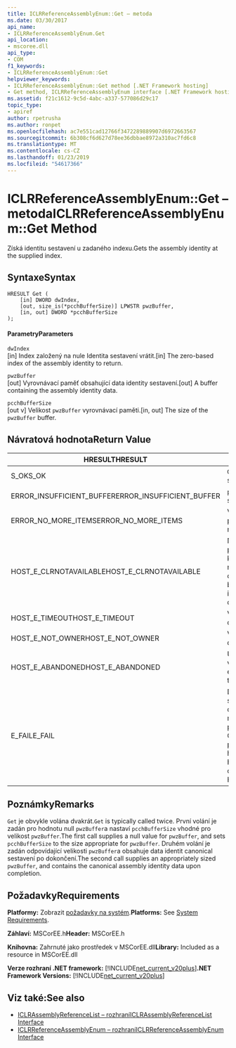 ```yaml
---
title: ICLRReferenceAssemblyEnum::Get – metoda
ms.date: 03/30/2017
api_name:
- ICLRReferenceAssemblyEnum.Get
api_location:
- mscoree.dll
api_type:
- COM
f1_keywords:
- ICLRReferenceAssemblyEnum::Get
helpviewer_keywords:
- ICLRReferenceAssemblyEnum::Get method [.NET Framework hosting]
- Get method, ICLRReferenceAssemblyEnum interface [.NET Framework hosting]
ms.assetid: f21c1612-9c5d-4abc-a337-577086d29c17
topic_type:
- apiref
author: rpetrusha
ms.author: ronpet
ms.openlocfilehash: ac7e551cad12766f3472289889907d6972663567
ms.sourcegitcommit: 6b308cf6d627d78ee36dbbae8972a310ac7fd6c8
ms.translationtype: MT
ms.contentlocale: cs-CZ
ms.lasthandoff: 01/23/2019
ms.locfileid: "54617366"
---
```

# <a name="iclrreferenceassemblyenumget-method"></a><span data-ttu-id="56923-102">ICLRReferenceAssemblyEnum::Get – metoda</span><span class="sxs-lookup"><span data-stu-id="56923-102">ICLRReferenceAssemblyEnum::Get Method</span></span>
<span data-ttu-id="56923-103">Získá identitu sestavení u zadaného indexu.</span><span class="sxs-lookup"><span data-stu-id="56923-103">Gets the assembly identity at the supplied index.</span></span>  
  
## <a name="syntax"></a><span data-ttu-id="56923-104">Syntaxe</span><span class="sxs-lookup"><span data-stu-id="56923-104">Syntax</span></span>  
  
```  
HRESULT Get (  
    [in] DWORD dwIndex,  
    [out, size_is(*pcchBufferSize)] LPWSTR pwzBuffer,  
    [in, out] DWORD *pcchBufferSize  
);  
```  
  
#### <a name="parameters"></a><span data-ttu-id="56923-105">Parametry</span><span class="sxs-lookup"><span data-stu-id="56923-105">Parameters</span></span>  
 `dwIndex`  
 <span data-ttu-id="56923-106">[in] Index založený na nule Identita sestavení vrátit.</span><span class="sxs-lookup"><span data-stu-id="56923-106">[in] The zero-based index of the assembly identity to return.</span></span>  
  
 `pwzBuffer`  
 <span data-ttu-id="56923-107">[out] Vyrovnávací paměť obsahující data identity sestavení.</span><span class="sxs-lookup"><span data-stu-id="56923-107">[out] A buffer containing the assembly identity data.</span></span>  
  
 `pcchBufferSize`  
 <span data-ttu-id="56923-108">[out v] Velikost `pwzBuffer` vyrovnávací paměti.</span><span class="sxs-lookup"><span data-stu-id="56923-108">[in, out] The size of the `pwzBuffer` buffer.</span></span>  
  
## <a name="return-value"></a><span data-ttu-id="56923-109">Návratová hodnota</span><span class="sxs-lookup"><span data-stu-id="56923-109">Return Value</span></span>  
  
|<span data-ttu-id="56923-110">HRESULT</span><span class="sxs-lookup"><span data-stu-id="56923-110">HRESULT</span></span>|<span data-ttu-id="56923-111">Popis</span><span class="sxs-lookup"><span data-stu-id="56923-111">Description</span></span>|  
|-------------|-----------------|  
|<span data-ttu-id="56923-112">S_OK</span><span class="sxs-lookup"><span data-stu-id="56923-112">S_OK</span></span>|<span data-ttu-id="56923-113">`Get` bylo úspěšně vráceno.</span><span class="sxs-lookup"><span data-stu-id="56923-113">`Get` returned successfully.</span></span>|  
|<span data-ttu-id="56923-114">ERROR_INSUFFICIENT_BUFFER</span><span class="sxs-lookup"><span data-stu-id="56923-114">ERROR_INSUFFICIENT_BUFFER</span></span>|<span data-ttu-id="56923-115">`pwzBuffer` je příliš malá.</span><span class="sxs-lookup"><span data-stu-id="56923-115">`pwzBuffer` is too small.</span></span>|  
|<span data-ttu-id="56923-116">ERROR_NO_MORE_ITEMS</span><span class="sxs-lookup"><span data-stu-id="56923-116">ERROR_NO_MORE_ITEMS</span></span>|<span data-ttu-id="56923-117">Výčet neobsahuje žádné další položky.</span><span class="sxs-lookup"><span data-stu-id="56923-117">The enumeration contains no more items.</span></span>|  
|<span data-ttu-id="56923-118">HOST_E_CLRNOTAVAILABLE</span><span class="sxs-lookup"><span data-stu-id="56923-118">HOST_E_CLRNOTAVAILABLE</span></span>|<span data-ttu-id="56923-119">Modul CLR (CLR) se nenačetl do procesu nebo modul CLR je ve stavu, ve kterém nelze spouštět spravovaný kód nebo úspěšně zpracovat volání.</span><span class="sxs-lookup"><span data-stu-id="56923-119">The common language runtime (CLR) has not been loaded into a process, or the CLR is in a state in which it cannot run managed code or process the call successfully.</span></span>|  
|<span data-ttu-id="56923-120">HOST_E_TIMEOUT</span><span class="sxs-lookup"><span data-stu-id="56923-120">HOST_E_TIMEOUT</span></span>|<span data-ttu-id="56923-121">Vypršel časový limit volání.</span><span class="sxs-lookup"><span data-stu-id="56923-121">The call timed out.</span></span>|  
|<span data-ttu-id="56923-122">HOST_E_NOT_OWNER</span><span class="sxs-lookup"><span data-stu-id="56923-122">HOST_E_NOT_OWNER</span></span>|<span data-ttu-id="56923-123">Volající není vlastníkem zámku.</span><span class="sxs-lookup"><span data-stu-id="56923-123">The caller does not own the lock.</span></span>|  
|<span data-ttu-id="56923-124">HOST_E_ABANDONED</span><span class="sxs-lookup"><span data-stu-id="56923-124">HOST_E_ABANDONED</span></span>|<span data-ttu-id="56923-125">Událost byla zrušena při zablokování vlákna nebo vlákénka čekal na něj.</span><span class="sxs-lookup"><span data-stu-id="56923-125">An event was canceled while a blocked thread or fiber was waiting on it.</span></span>|  
|<span data-ttu-id="56923-126">E_FAIL</span><span class="sxs-lookup"><span data-stu-id="56923-126">E_FAIL</span></span>|<span data-ttu-id="56923-127">Došlo k neznámé katastrofických selhání.</span><span class="sxs-lookup"><span data-stu-id="56923-127">An unknown catastrophic failure occurred.</span></span> <span data-ttu-id="56923-128">Pokud metoda vrátí E_FAIL, modul CLR už nejsou použitelné v rámci procesu.</span><span class="sxs-lookup"><span data-stu-id="56923-128">If a method returns E_FAIL, the CLR is no longer usable within the process.</span></span> <span data-ttu-id="56923-129">Následující volání metody hostování vrací HOST_E_CLRNOTAVAILABLE.</span><span class="sxs-lookup"><span data-stu-id="56923-129">Subsequent calls to hosting methods return HOST_E_CLRNOTAVAILABLE.</span></span>|  
  
## <a name="remarks"></a><span data-ttu-id="56923-130">Poznámky</span><span class="sxs-lookup"><span data-stu-id="56923-130">Remarks</span></span>  
 <span data-ttu-id="56923-131">`Get` je obvykle volána dvakrát.</span><span class="sxs-lookup"><span data-stu-id="56923-131">`Get` is typically called twice.</span></span> <span data-ttu-id="56923-132">První volání je zadán pro hodnotu null `pwzBuffer`a nastaví `pcchBufferSize` vhodné pro velikost `pwzBuffer`.</span><span class="sxs-lookup"><span data-stu-id="56923-132">The first call supplies a null value for `pwzBuffer`, and sets `pcchBufferSize` to the size appropriate for `pwzBuffer`.</span></span> <span data-ttu-id="56923-133">Druhém volání je zadán odpovídající velikosti `pwzBuffer`a obsahuje data identit canonical sestavení po dokončení.</span><span class="sxs-lookup"><span data-stu-id="56923-133">The second call supplies an appropriately sized `pwzBuffer`, and contains the canonical assembly identity data upon completion.</span></span>  
  
## <a name="requirements"></a><span data-ttu-id="56923-134">Požadavky</span><span class="sxs-lookup"><span data-stu-id="56923-134">Requirements</span></span>  
 <span data-ttu-id="56923-135">**Platformy:** Zobrazit [požadavky na systém](../../../../docs/framework/get-started/system-requirements.md).</span><span class="sxs-lookup"><span data-stu-id="56923-135">**Platforms:** See [System Requirements](../../../../docs/framework/get-started/system-requirements.md).</span></span>  
  
 <span data-ttu-id="56923-136">**Záhlaví:** MSCorEE.h</span><span class="sxs-lookup"><span data-stu-id="56923-136">**Header:** MSCorEE.h</span></span>  
  
 <span data-ttu-id="56923-137">**Knihovna:** Zahrnuté jako prostředek v MSCorEE.dll</span><span class="sxs-lookup"><span data-stu-id="56923-137">**Library:** Included as a resource in MSCorEE.dll</span></span>  
  
 <span data-ttu-id="56923-138">**Verze rozhraní .NET framework:** [!INCLUDE[net_current_v20plus](../../../../includes/net-current-v20plus-md.md)]</span><span class="sxs-lookup"><span data-stu-id="56923-138">**.NET Framework Versions:** [!INCLUDE[net_current_v20plus](../../../../includes/net-current-v20plus-md.md)]</span></span>  
  
## <a name="see-also"></a><span data-ttu-id="56923-139">Viz také:</span><span class="sxs-lookup"><span data-stu-id="56923-139">See also</span></span>
- [<span data-ttu-id="56923-140">ICLRAssemblyReferenceList – rozhraní</span><span class="sxs-lookup"><span data-stu-id="56923-140">ICLRAssemblyReferenceList Interface</span></span>](../../../../docs/framework/unmanaged-api/hosting/iclrassemblyreferencelist-interface.md)
- [<span data-ttu-id="56923-141">ICLRReferenceAssemblyEnum – rozhraní</span><span class="sxs-lookup"><span data-stu-id="56923-141">ICLRReferenceAssemblyEnum Interface</span></span>](../../../../docs/framework/unmanaged-api/hosting/iclrreferenceassemblyenum-interface.md)
